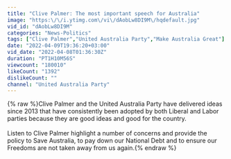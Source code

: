 ```yaml
---
title: "Clive Palmer: The most important speech for Australia"
image: "https:\/\/i.ytimg.com\/vi\/dAobLw8DI9M\/hqdefault.jpg"
vid_id: "dAobLw8DI9M"
categories: "News-Politics"
tags: ["Clive Palmer","United Australia Party","Make Australia Great"]
date: "2022-04-09T19:36:20+03:00"
vid_date: "2022-04-08T01:36:30Z"
duration: "PT1H10M56S"
viewcount: "180010"
likeCount: "1392"
dislikeCount: ""
channel: "United Australia Party"
---
```

{% raw %}Clive Palmer and the United Australia Party have delivered ideas since 2013 that have consistently been adopted by both Liberal and Labor parties because they are good ideas and good for the country. <br /><br />Listen to Clive Palmer highlight a number of concerns and provide the policy to Save Australia, to pay down our National Debt and to ensure our Freedoms are not taken away from us again.{% endraw %}
